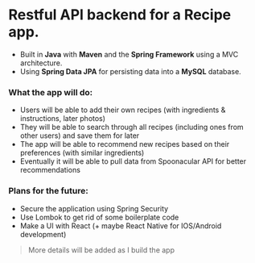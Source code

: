 # Restful API backend for a Recipe app.

* Built in **Java** with **Maven** and the **Spring Framework** using a MVC architecture.
* Using **Spring Data JPA** for persisting data into a **MySQL** database.

### What the app will do:
- Users will be able to add their own recipes (with ingredients & instructions, later photos)
- They will be able to search through all recipes (including ones from other users) and save them for later
- The app will be able to recommend new recipes based on their preferences (with similar ingredients)
- Eventually it will be able to pull data from Spoonacular API for better recommendations


### Plans for the future: 
  * Secure the application using Spring Security
  * Use Lombok to get rid of some boilerplate code
  * Make a UI with React (+ maybe React Native for IOS/Android development)

>More details will be added as I build the app
